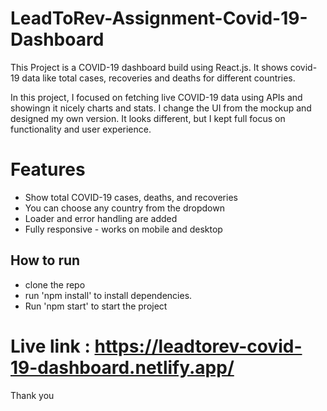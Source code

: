 # LeadToRev-Assignment-Covid-19-Dashboard
This Project is a COVID-19 dashboard build using React.js. It shows covid-19 data like total cases, recoveries and deaths for different countries.

In this project, I focused on fetching live COVID-19 data using APIs and showingn it nicely charts and stats. I change the UI from the mockup and designed my own version. It looks different, but I kept full focus on functionality and user experience. 

# Features
- Show total COVID-19 cases, deaths, and recoveries
- You can choose any country from the dropdown
- Loader and error handling are added 
- Fully responsive - works on mobile and desktop


## How to run

- clone the repo
- run 'npm install' to install dependencies.
- Run 'npm start' to start the project

# Live link :  https://leadtorev-covid-19-dashboard.netlify.app/

Thank you


